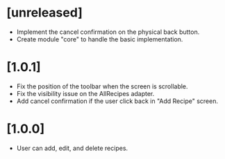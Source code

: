 # [unreleased]
 - Implement the cancel confirmation on the physical back button.
 - Create module "core" to handle the basic implementation.

# [1.0.1]
 - Fix the position of the toolbar when the screen is scrollable.
 - Fix the visibility issue on the AllRecipes adapter.
 - Add cancel confirmation if the user click back in "Add Recipe" screen. 
 
# [1.0.0]
 - User can add, edit, and delete recipes.